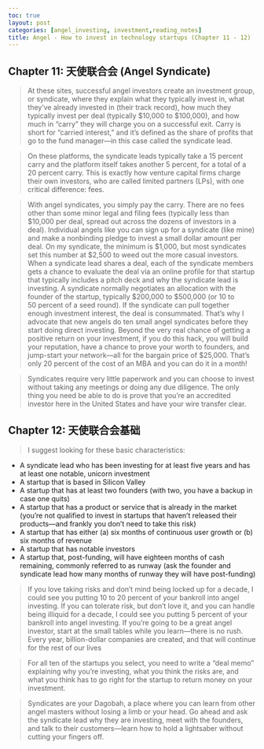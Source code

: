 ```yaml
---
toc: true
layout: post
categories: [angel_investing, investment,reading_notes]
title: Angel - How to invest in technology startups (Chapter 11 - 12)
---
```

## Chapter 11: 天使联合会 (Angel Syndicate)
> At these sites, successful angel investors create an investment group, or syndicate, where they explain what they typically invest in, what they’ve already invested in (their track record), how much they typically invest per deal (typically $10,000 to $100,000), and how much in “carry” they will charge you on a successful exit.
Carry is short for “carried interest,” and it’s defined as the share of profits that go to the fund manager—in this case called the syndicate lead. 

> On these platforms, the syndicate leads typically take a 15 percent carry and the platform itself takes another 5 percent, for a total of a 20 percent carry. This is exactly how venture capital firms charge their own investors, who are called limited partners (LPs), with one critical difference: fees.

> With angel syndicates, you simply pay the carry. There are no fees other than some minor legal and filing fees (typically less than $10,000 per deal, spread out across the dozens of investors in a deal).
Individual angels like you can sign up for a syndicate (like mine) and make a nonbinding pledge to invest a small dollar amount per deal. On my syndicate, the minimum is $1,000, but most syndicates set this number at $2,500 to weed out the more casual investors.
When a syndicate lead shares a deal, each of the syndicate members gets a chance to evaluate the deal via an online profile for that startup that typically includes a pitch deck and why the syndicate lead is investing.
A syndicate normally negotiates an allocation with the founder of the startup, typically $200,000 to $500,000 (or 10 to 50 percent of a seed round). If the syndicate can pull together enough investment interest, the deal is consummated.
> That’s why I advocate that new angels do ten small angel syndicates before they start doing direct investing. Beyond the very real chance of getting a positive return on your investment, if you do this hack, you will build your reputation, have a chance to prove your worth to founders, and jump-start your network—all for the bargain price of $25,000. That’s only 20 percent of the cost of an MBA and you can do it in a month!

> Syndicates require very little paperwork and you can choose to invest without taking any meetings or doing any due diligence. The only thing you need be able to do is prove that you’re an accredited investor here in the United States and have your wire transfer clear.

## Chapter 12: 天使联合会基础
> I suggest looking for these basic characteristics:
- A syndicate lead who has been investing for at least five years and has at least one notable, unicorn investment
- A startup that is based in Silicon Valley
- A startup that has at least two founders (with two, you have a backup in case one quits)
- A startup that has a product or service that is already in the market (you’re not qualified to invest in startups that haven’t released their products—and frankly you don’t need to take this risk)
- A startup that has either (a) six months of continuous user growth or (b) six months of revenue
- A startup that has notable investors
- A startup that, post-funding, will have eighteen months of cash remaining, commonly referred to as runway (ask the founder and syndicate lead how many months of runway they will have post-funding)

> If you love taking risks and don’t mind being locked up for a decade, I could see you putting 10 to 20 percent of your bankroll into angel investing. If you can tolerate risk, but don’t love it, and you can handle being illiquid for a decade, I could see you putting 5 percent of your bankroll into angel investing. 
If you’re going to be a great angel investor, start at the small tables while you learn—there is no rush. Every year, billion-dollar companies are created, and that will continue for the rest of our lives

> For all ten of the startups you select, you need to write a “deal memo” explaining why you’re investing, what you think the risks are, and what you think has to go right for the startup to return money on your investment.

> Syndicates are your Dagobah, a place where you can learn from other angel masters without losing a limb or your head. Go ahead and ask the syndicate lead why they are investing, meet with the founders, and talk to their customers—learn how to hold a lightsaber without cutting your fingers off.
